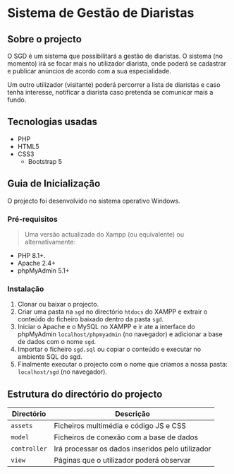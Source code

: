 # Sistema de Gestão de Diaristas

## Sobre o projecto

O SGD é um sistema que possibilitará a gestão de diaristas. O sistema (no momento) irá se focar mais no utilizador diarista, onde poderá se cadastrar e publicar anúncios de acordo com a sua especialidade.

Um outro utilizador (visitante) poderá percorrer a lista de diaristas e caso tenha interesse, notificar a diarista caso pretenda se comunicar mais a fundo.

## Tecnologias usadas

- PHP
- HTML5
- CSS3
  - Bootstrap 5

## Guia de Inicialização

O projecto foi desenvolvido no sistema operativo Windows.

### Pré-requisitos

> Uma versão actualizada do Xampp (ou equivalente) ou alternativamente:

- PHP 8.1+.
- Apache 2.4+
- phpMyAdmin 5.1+

### Instalação

1. Clonar ou baixar o projecto.
2. Criar uma pasta na `sgd` no directório `htdocs` do XAMPP e extrair o conteúdo do ficheiro baixado dentro da pasta `sgd`.
3. Iniciar o Apache e o MySQL no XAMPP e ir ate a interface do phpMyAdmin `localhost/phpmyadmin` (no navegador) e adicionar a base de dados com o nome `sgd`.
4. Importar o ficheiro `sgd.sql` ou copiar o conteúdo e executar no ambiente SQL do sgd.
5. Finalmente executar o projecto com o nome que criamos a nossa pasta: `localhost/sgd` (no navegador).

## Estrutura do directório do projecto

| Directório   | Descrição                                        |
| ------------ | ------------------------------------------------ |
| `assets`     | Ficheiros multimédia e código JS e CSS           |
| `model`      | Ficheiros de conexão com a base de dados         |
| `controller` | Irá processar os dados inseridos pelo utilizador |
| `view`       | Páginas que o utilizador poderá observar         |

